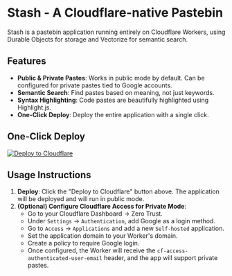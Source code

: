 # Stash - A Cloudflare-native Pastebin

Stash is a pastebin application running entirely on Cloudflare Workers, using Durable Objects for storage and Vectorize for semantic search.

## Features

- **Public & Private Pastes**: Works in public mode by default. Can be configured for private pastes tied to Google accounts.
- **Semantic Search**: Find pastes based on meaning, not just keywords.
- **Syntax Highlighting**: Code pastes are beautifully highlighted using Highlight.js.
- **One-Click Deploy**: Deploy the entire application with a single click.

## One-Click Deploy

[![Deploy to Cloudflare](https://deploy.workers.cloudflare.com/button)](https://deploy.workers.cloudflare.com/?url=https://github.com/roerohan/stash)

## Usage Instructions

1.  **Deploy**: Click the "Deploy to Cloudflare" button above. The application will be deployed and will run in public mode.
2.  **(Optional) Configure Cloudflare Access for Private Mode**:
    *   Go to your Cloudflare Dashboard -> Zero Trust.
    *   Under `Settings` -> `Authentication`, add Google as a login method.
    *   Go to `Access` -> `Applications` and add a new `Self-hosted` application.
    *   Set the application domain to your Worker's domain.
    *   Create a policy to require Google login.
    *   Once configured, the Worker will receive the `cf-access-authenticated-user-email` header, and the app will support private pastes.
